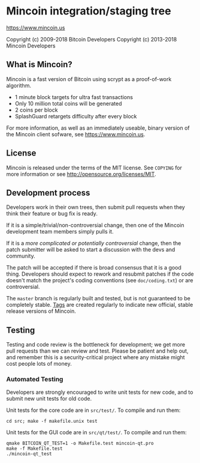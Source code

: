 Mincoin integration/staging tree
================================

https://www.mincoin.us

Copyright (c) 2009-2018 Bitcoin Developers
Copyright (c) 2013-2018 Mincoin Developers

What is Mincoin?
----------------

Mincoin is a fast version of Bitcoin using scrypt as a proof-of-work algorithm.
 - 1 minute block targets for ultra fast transactions
 - Only 10 million total coins will be generated
 - 2 coins per block
 - SplashGuard retargets difficulty after every block

For more information, as well as an immediately useable, binary version of
the Mincoin client sofware, see https://www.mincoin.us.

License
-------

Mincoin is released under the terms of the MIT license. See `COPYING` for more
information or see http://opensource.org/licenses/MIT.

Development process
-------------------

Developers work in their own trees, then submit pull requests when they think
their feature or bug fix is ready.

If it is a simple/trivial/non-controversial change, then one of the Mincoin
development team members simply pulls it.

If it is a *more complicated or potentially controversial* change, then the patch
submitter will be asked to start a discussion with the devs and community.

The patch will be accepted if there is broad consensus that it is a good thing.
Developers should expect to rework and resubmit patches if the code doesn't
match the project's coding conventions (see `doc/coding.txt`) or are
controversial.

The `master` branch is regularly built and tested, but is not guaranteed to be
completely stable. [Tags](https://github.com/mincoin-project/mincoin/tags) are created
regularly to indicate new official, stable release versions of Mincoin.

Testing
-------

Testing and code review is the bottleneck for development; we get more pull
requests than we can review and test. Please be patient and help out, and
remember this is a security-critical project where any mistake might cost people
lots of money.

### Automated Testing

Developers are strongly encouraged to write unit tests for new code, and to
submit new unit tests for old code.

Unit tests for the core code are in `src/test/`. To compile and run them:

    cd src; make -f makefile.unix test

Unit tests for the GUI code are in `src/qt/test/`. To compile and run them:

    qmake BITCOIN_QT_TEST=1 -o Makefile.test mincoin-qt.pro
    make -f Makefile.test
    ./mincoin-qt_test

